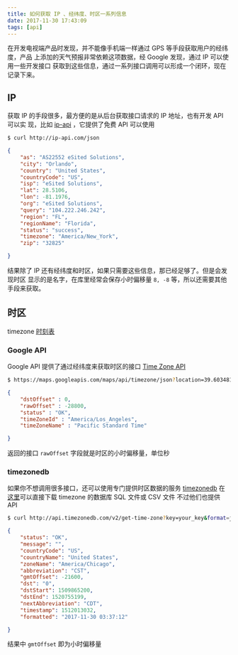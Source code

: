 ```yaml
---
title: 如何获取 IP 、经纬度、时区一系列信息
date: 2017-11-30 17:43:09
tags: [api]
---
```


在开发电视端产品时发现，并不能像手机端一样通过 GPS 等手段获取用户的经纬度，产品
上添加的天气预报非常依赖这项数据，经 Google 发现，通过 IP 可以使用一些开发接口
获取到这些信息，通过一系列接口调用可以形成一个闭环，现在记录下来。

<!-- more -->
## IP
获取 IP 的手段很多，最方便的是从后台获取接口请求的 IP 地址，也有开发 API 可以实
现，比如 [ip-api](http://ip-api.com/) ，它提供了免费 API 可以使用
```bash
$ curl http://ip-api.com/json
```
```json
{
    "as": "AS22552 eSited Solutions",
    "city": "Orlando",
    "country": "United States",
    "countryCode": "US",
    "isp": "eSited Solutions",
    "lat": 28.5106,
    "lon": -81.1976,
    "org": "eSited Solutions",
    "query": "104.222.246.242",
    "region": "FL",
    "regionName": "Florida",
    "status": "success",
    "timezone": "America/New_York",
    "zip": "32825"

}
```
结果除了 IP 还有经纬度和时区，如果只需要这些信息，那已经足够了。但是会发现时区
显示的是名字，在库里经常会保存小时偏移量 `8, -8` 等，所以还需要其他手段来获取。

## 时区
timezone [时刻表](https://en.wikipedia.org/wiki/List_of_tz_database_time_zones)
### Google API
Google API 提供了通过经纬度来获取时区的接口 [Time Zone API](https://developers.google.com/maps/documentation/timezone/intro?hl=zh-cn)
```bash
$ https://maps.googleapis.com/maps/api/timezone/json?location=39.6034810,-119.6822510&timestamp=1331161200&key=YOUR_API_KEY
```
```json
{
    "dstOffset" : 0,
    "rawOffset" : -28800,
    "status" : "OK",
    "timeZoneId" : "America/Los_Angeles",
    "timeZoneName" : "Pacific Standard Time"

}
```
返回的接口 `rawOffset` 字段就是时区的小时偏移量，单位秒

### timezonedb
如果你不想调用很多接口，还可以使用专门提供时区数据的服务 [timezonedb](https://timezonedb.com)
在[这里](https://timezonedb.com/download)可以直接下载 timezone 的数据库 SQL 文件或 CSV 文件
不过他们也提供 API
```bash
$ curl http://api.timezonedb.com/v2/get-time-zone?key=your_key&format=json&by=zone&zone=America/Chicago
```
```json
{
    "status": "OK",
    "message": "",
    "countryCode": "US",
    "countryName": "United States",
    "zoneName": "America/Chicago",
    "abbreviation": "CST",
    "gmtOffset": -21600,
    "dst": "0",
    "dstStart": 1509865200,
    "dstEnd": 1520755199,
    "nextAbbreviation": "CDT",
    "timestamp": 1512013032,
    "formatted": "2017-11-30 03:37:12"

}
```
结果中 `gmtOffset` 即为小时偏移量
